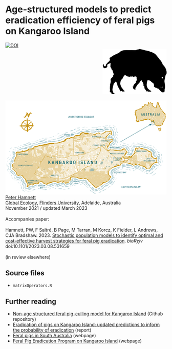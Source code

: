 # Age-structured models to predict eradication efficiency of feral pigs on Kangaroo Island
<img align="right" src="pig.png" alt="feral pig" width="200" style="margin-top: 20px">
<a href="https://doi.org/10.5281/zenodo.13859586"><img src="https://zenodo.org/badge/DOI/10.5281/zenodo.13859586.svg" alt="DOI"></a>
<a href="https://www.tourkangarooisland.com.au/"><img align="center" src="KI.png" alt="Kangaroo Island" width="600" style="margin-top: 20px"></a>

  
<br>
<a href="https://globalecologyflinders.com/people/#PH">Peter Hamnett</a> <br>
<a href="http://globalecologyflinders.com" target="_blank">Global Ecology</a>, <a href="http://flinders.edu.au" target="_blank">Flinders University</a>, Adelaide, Australia <br>
November 2021 / updated March 2023<br>

<br>
Accompanies paper:<br>
<br>
Hamnett, PW, F Saltré, B Page, M Tarran, M Korcz, K Fielder, L Andrews, CJA Bradshaw. 2023. <a href="http://doi.org/10.1101/2023.03.08.531659">Stochastic population models to identify optimal and cost-effective harvest strategies for feral pig eradication</a>. <em>bioRχiv</em> doi:10.1101/2023.03.08.531659<br>
<br>
(in review elsewhere)
<br>
  
## Source files
- <code>matrixOperators.R</code>
  
## Further reading
- <a href="https://github.com/cjabradshaw/KIpigCull">Non-age structured feral pig-culling model for Kangaroo Island</a> (Github repository)
- <a href="https://pir.sa.gov.au/__data/assets/pdf_file/0004/396643/Updated_predictions_on_the_program_to_eradicate_feral_pigs_from_Kangaroo_Island.pdf">Eradication of pigs on Kangaroo Island: updated predictions to inform the probability of eradication</a> (report)
- <a href="https://www.pir.sa.gov.au/biosecurity/introduced-pest-feral-animals/find_a_pest_animal/pigs">Feral pigs in South Australia</a> (webpage)
- <a href="https://pir.sa.gov.au/biosecurity/introduced-pest-feral-animals/find_a_pest_animal/pigs/feral_pig_eradication_program_on_kangaroo_island">Feral Pig Eradication Program on Kangaroo Island</a> (webpage)
